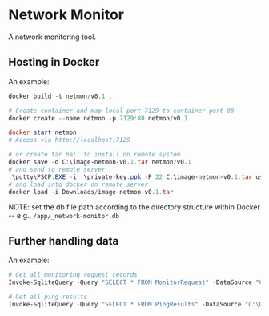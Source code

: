 # Network Monitor

A network monitoring tool.

## Hosting in Docker

An example:
```powershell
docker build -t netmon/v0.1 .

# Create container and map local port 7129 to container port 80
docker create --name netmon -p 7129:80 netmon/v0.1

docker start netmon
# Access via http://localhost:7129

# or create tar ball to install on remote system
docker save -o C:\image-netmon-v0.1.tar netmon/v0.1
# and send to remote server
.\putty\PSCP.EXE -i .\private-key.ppk -P 22 C:\image-netmon-v0.1.tar user@SERVER:Downloads/image-netmon-v0.1.tar
# and load into docker on remote server
docker load -i Downloads/image-netmon-v0.1.tar
```

NOTE: set the db file path according to the directory structure within Docker -- e.g., `/app/_network-monitor.db`

## Further handling data

An example:
```powershell
# Get all monitoring request records
Invoke-SqliteQuery -Query "SELECT * FROM MonitorRequest" -DataSource "C:\Downloads\_network-monitor.db"

# Get all ping results
Invoke-SqliteQuery -Query "SELECT * FROM PingResults" -DataSource "C:\Downloads\_network-monitor.db"
```